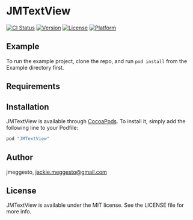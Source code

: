 # JMTextView

[![CI Status](http://img.shields.io/travis/jmeggesto/JMTextView.svg?style=flat)](https://travis-ci.org/jmeggesto/JMTextView)
[![Version](https://img.shields.io/cocoapods/v/JMTextView.svg?style=flat)](http://cocoapods.org/pods/JMTextView)
[![License](https://img.shields.io/cocoapods/l/JMTextView.svg?style=flat)](http://cocoapods.org/pods/JMTextView)
[![Platform](https://img.shields.io/cocoapods/p/JMTextView.svg?style=flat)](http://cocoapods.org/pods/JMTextView)

## Example

To run the example project, clone the repo, and run `pod install` from the Example directory first.

## Requirements

## Installation

JMTextView is available through [CocoaPods](http://cocoapods.org). To install
it, simply add the following line to your Podfile:

```ruby
pod "JMTextView"
```

## Author

jmeggesto, jackie.meggesto@gmail.com

## License

JMTextView is available under the MIT license. See the LICENSE file for more info.
